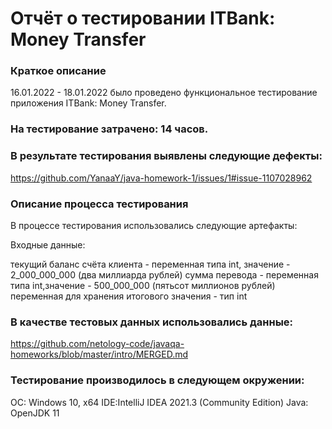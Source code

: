 # Отчёт о тестировании ITBank: Money Transfer

### Краткое описание
16.01.2022 - 18.01.2022 было проведено функциональное тестирование приложения ITBank: Money Transfer.

### На тестирование затрачено: 14 часов.

### В результате тестирования выявлены следующие дефекты:

https://github.com/YanaaY/java-homework-1/issues/1#issue-1107028962

### Описание процесса тестирования
В процессе тестирования использовались следующие артефакты:

Входные данные:

текущий баланс счёта клиента - переменная типа int, значение - 2_000_000_000 (два миллиарда рублей)
сумма перевода - переменная типа int,значение - 500_000_000 (пятьсот миллионов рублей)
переменная для хранения итогового значения - тип int


### В качестве тестовых данных использовались данные:
https://github.com/netology-code/javaqa-homeworks/blob/master/intro/MERGED.md


### Тестирование производилось в следующем окружении:

ОС: Windows 10, x64
IDE:IntelliJ IDEA 2021.3 (Community Edition)
Java: OpenJDK 11
